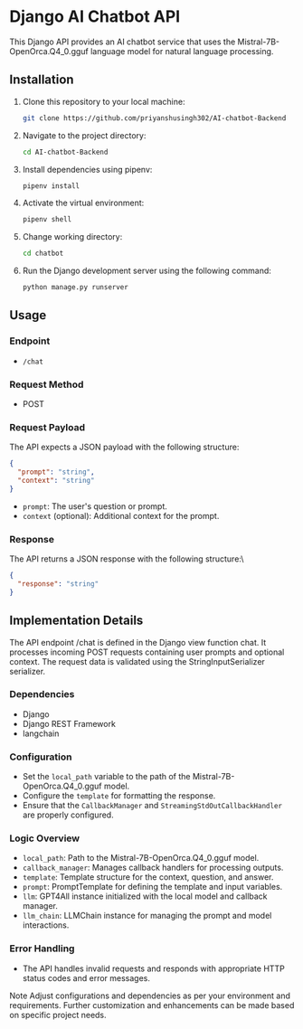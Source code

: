 # Django AI Chatbot API

This Django API provides an AI chatbot service that uses the Mistral-7B-OpenOrca.Q4_0.gguf language model for natural language processing.

## Installation

1. Clone this repository to your local machine:

    ```bash
    git clone https://github.com/priyanshusingh302/AI-chatbot-Backend
    ```

2. Navigate to the project directory:

    ```bash
    cd AI-chatbot-Backend
    ```

3. Install dependencies using pipenv:

    ```bash
    pipenv install
    ```

4. Activate the virtual environment:

    ```bash
    pipenv shell
    ```
5. Change working directory:

    ```bash
    cd chatbot
    ```
    
6. Run the Django development server using the following command:

    ```bash
    python manage.py runserver
    ```

## Usage

### Endpoint

- `/chat`

### Request Method

- POST

### Request Payload

The API expects a JSON payload with the following structure:

```json
{
  "prompt": "string",
  "context": "string"
}
```

- `prompt`: The user's question or prompt.
- `context` (optional): Additional context for the prompt.

### Response
The API returns a JSON response with the following structure:\
```json
{
  "response": "string"
}
```
## Implementation Details
The API endpoint /chat is defined in the Django view function chat. It processes incoming POST requests containing user prompts and optional context. The request data is validated using the StringInputSerializer serializer.

### Dependencies
- Django
- Django REST Framework
- langchain

### Configuration
- Set the `local_path` variable to the path of the Mistral-7B-OpenOrca.Q4_0.gguf model.
- Configure the `template` for formatting the response.
- Ensure that the `CallbackManager` and `StreamingStdOutCallbackHandler` are properly configured.

### Logic Overview
- `local_path`: Path to the Mistral-7B-OpenOrca.Q4_0.gguf model.
- `callback_manager`: Manages callback handlers for processing outputs.
- `template`: Template structure for the context, question, and answer.
- `prompt`: PromptTemplate for defining the template and input variables.
- `llm`: GPT4All instance initialized with the local model and callback manager.
- `llm_chain`: LLMChain instance for managing the prompt and model interactions.

### Error Handling
- The API handles invalid requests and responds with appropriate HTTP status codes and error messages.

Note
Adjust configurations and dependencies as per your environment and requirements.
Further customization and enhancements can be made based on specific project needs.
